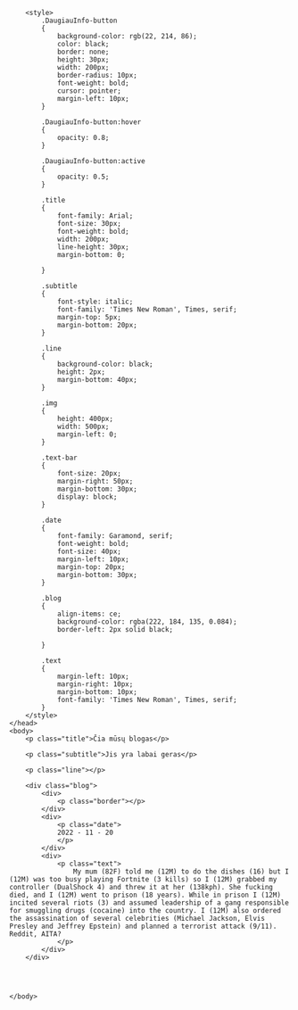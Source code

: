 <html>
    <head>
        <title>Websaitas</title>

        <style>
            .DaugiauInfo-button
            {
                background-color: rgb(22, 214, 86);
                color: black;
                border: none;
                height: 30px;
                width: 200px;
                border-radius: 10px;
                font-weight: bold;
                cursor: pointer;
                margin-left: 10px;
            }
        
            .DaugiauInfo-button:hover
            {
                opacity: 0.8;
            }
        
            .DaugiauInfo-button:active
            {
                opacity: 0.5;
            }
        
            .title
            {
                font-family: Arial;
                font-size: 30px;
                font-weight: bold;
                width: 200px;
                line-height: 30px;
                margin-bottom: 0;
        
            }
        
            .subtitle
            {
                font-style: italic;
                font-family: 'Times New Roman', Times, serif;
                margin-top: 5px;
                margin-bottom: 20px;
            }
        
            .line
            {
                background-color: black;
                height: 2px;
                margin-bottom: 40px;
            }

            .img
            {
                height: 400px;
                width: 500px;
                margin-left: 0;
            }

            .text-bar
            {
                font-size: 20px;
                margin-right: 50px;
                margin-bottom: 30px;
                display: block;
            }

            .date
            {
                font-family: Garamond, serif;
                font-weight: bold;
                font-size: 40px;
                margin-left: 10px;
                margin-top: 20px;
                margin-bottom: 30px;
            }
            
            .blog
            {
                align-items: ce;
                background-color: rgba(222, 184, 135, 0.084);
                border-left: 2px solid black;
                
            }

            .text
            {
                margin-left: 10px;
                margin-right: 10px;
                margin-bottom: 10px;
                font-family: 'Times New Roman', Times, serif;
            }
        </style>
    </head>
    <body>
        <p class="title">Čia mūsų blogas</p>

        <p class="subtitle">Jis yra labai geras</p>

        <p class="line"></p>
        
        <div class="blog">
            <div>
                <p class="border"></p>
            </div>
            <div>
                <p class="date">
                2022 - 11 - 20
                </p>
            </div>
            <div>
                <p class="text">
                    My mum (82F) told me (12M) to do the dishes (16) but I (12M) was too busy playing Fortnite (3 kills) so I (12M) grabbed my controller (DualShock 4) and threw it at her (138kph). She fucking died, and I (12M) went to prison (18 years). While in prison I (12M) incited several riots (3) and assumed leadership of a gang responsible for smuggling drugs (cocaine) into the country. I (12M) also ordered the assassination of several celebrities (Michael Jackson, Elvis Presley and Jeffrey Epstein) and planned a terrorist attack (9/11). Reddit, AITA?
                </p>
            </div>
        </div>
        

       

    </body>
</html>

